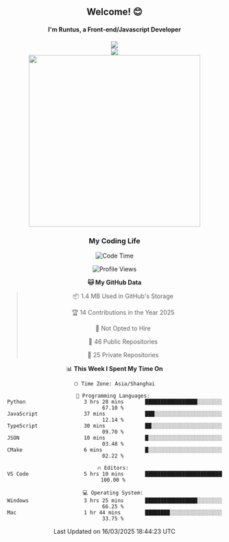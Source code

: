 

<div align="center">
    <div>    
        <h2>Welcome! 😊</h2>
        <h4> I'm Runtus, a Front-end/Javascript Developer</h4>
        <a href="https://github.com/antvis/g2">
            <img src="https://img.shields.io/endpoint?url=https://awards.antv.vision/runtus-g2-contributor.json" />
        </a>
    </div>
    <img style="width=100%" src="https://github.com/user-attachments/assets/96bbb592-d82f-4a25-bfe7-39362c279943"> </img>
</div>


<div align="center">
<img src="https://github-readme-stats.vercel.app/api?username=Runtus&show_icons=true&theme=tokyonight" width=400 />
</div>

<div align="center">
<h3>My Coding Life</h3>

<!--START_SECTION:waka-->
![Code Time](http://img.shields.io/badge/Code%20Time-433%20hrs%2014%20mins-blue)

![Profile Views](http://img.shields.io/badge/Profile%20Views-0-blue)

**🐱 My GitHub Data** 

> 📦 1.4 MB Used in GitHub's Storage 
 > 
> 🏆 14 Contributions in the Year 2025
 > 
> 🚫 Not Opted to Hire
 > 
> 📜 46 Public Repositories 
 > 
> 🔑 25 Private Repositories 
 > 
📊 **This Week I Spent My Time On** 

```text
🕑︎ Time Zone: Asia/Shanghai

💬 Programming Languages: 
Python                   3 hrs 28 mins       █████████████████░░░░░░░░   67.10 % 
JavaScript               37 mins             ███░░░░░░░░░░░░░░░░░░░░░░   12.14 % 
TypeScript               30 mins             ██░░░░░░░░░░░░░░░░░░░░░░░   09.70 % 
JSON                     10 mins             █░░░░░░░░░░░░░░░░░░░░░░░░   03.48 % 
CMake                    6 mins              █░░░░░░░░░░░░░░░░░░░░░░░░   02.22 % 

🔥 Editors: 
VS Code                  5 hrs 10 mins       █████████████████████████   100.00 % 

💻 Operating System: 
Windows                  3 hrs 25 mins       █████████████████░░░░░░░░   66.25 % 
Mac                      1 hr 44 mins        ████████░░░░░░░░░░░░░░░░░   33.75 % 
```


 Last Updated on 16/03/2025 18:44:23 UTC
<!--END_SECTION:waka-->
</div>
